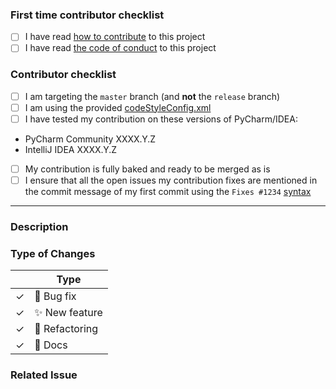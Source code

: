 <!--
Any HTML comment will be stripped when the markdown is rendered, so you don't need to delete them.
-->

<!-- You can remove this first section if you have contributed before -->
### First time contributor checklist
<!-- replace the empty checkboxes [ ] below with checked ones [x] accordingly -->
- [ ] I have read [how to contribute](https://github.com/leinardi/mypy-pycharm/blob/release/.github/CONTRIBUTING.md) to this project
- [ ] I have read [the code of conduct](https://github.com/leinardi/mypy-pycharm/blob/release/.github/CODE_OF_CONDUCT.md) to this project

### Contributor checklist
<!-- replace the empty checkboxes [ ] below with checked ones [x] accordingly -->
- [ ] I am targeting the `master` branch (and **not** the `release` branch)
- [ ] I am using the provided [codeStyleConfig.xml](https://github.com/leinardi/mypy-pycharm/blob/release/.idea/codeStyles/codeStyleConfig.xml)
- [ ] I have tested my contribution on these versions of PyCharm/IDEA:
 * PyCharm Community XXXX.Y.Z
 * IntelliJ IDEA XXXX.Y.Z
- [ ] My contribution is fully baked and ready to be merged as is
- [ ] I ensure that all the open issues my contribution fixes are mentioned in the commit message of my first commit 
      using the `Fixes #1234` [syntax](https://help.github.com/articles/closing-issues-using-keywords/)

----------

### Description
<!--
Describe briefly what your pull request proposes to fix. Especially if you have more than one commit, it is helpful to 
give a summary of what your contribution as a whole is trying to solve.
Also, please describe shortly how you tested that your fix actually works.
-->

### Type of Changes
<!-- Leave the corresponding lines for the applicable type of change: -->
|   | Type |
| ------------- | ------------- |
| ✓  | :bug: Bug fix  |
| ✓  | :sparkles: New feature |
| ✓  | :hammer: Refactoring  |
| ✓  | :scroll: Docs |

### Related Issue

<!-- 
If this PR fixes a particular issue, use the following to automatically close that issue
once this PR gets merged:

Closes #XXX 
-->
